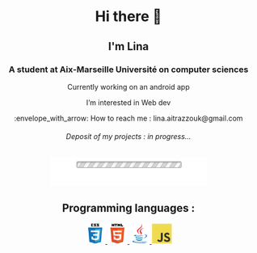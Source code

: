 <div align ="center">
  <h1> Hi there 👋</h1>

  <h2>I'm Lina</h2>
  <h3>A student at Aix-Marseille Université on computer sciences</h3>
  <p>Currently working on an android app</p>
  <p>I’m interested in Web dev</p>
  <p> :envelope_with_arrow:	How to reach me : lina.aitrazzouk@gmail.com <p/>


  <h6>Deposit of my projects : in progress...</h6>
  <p><img src="https://raw.githubusercontent.com/LinaAitr/LinaAitr/main/progress_bar.gif"></p>

  <h2>Programming languages :</h2>
  <p> <a href="https://www.w3schools.com/css/" target="_blank" rel="noreferrer"> <img src="https://raw.githubusercontent.com/devicons/devicon/master/icons/css3/css3-original-wordmark.svg" alt="css3" width="40" height="40"/> </a> <a href="https://www.w3.org/html/" target="_blank" rel="noreferrer"> <img src="https://raw.githubusercontent.com/devicons/devicon/master/icons/html5/html5-original-wordmark.svg" alt="html5" width="40" height="40"/> </a> <a href="https://www.java.com" target="_blank" rel="noreferrer"> <img src="https://raw.githubusercontent.com/devicons/devicon/master/icons/java/java-original.svg" alt="java" width="40" height="40"/> </a> <a href="https://developer.mozilla.org/en-US/docs/Web/JavaScript" target="_blank" rel="noreferrer"> <img src="https://raw.githubusercontent.com/devicons/devicon/master/icons/javascript/javascript-original.svg" alt="javascript" width="40" height="40"/> 
</div>

<!--
**LinaAitr/LinaAitr** is a ✨ _special_ ✨ repository because its `README.md` (this file) appears on your GitHub profile.

Here are some ideas to get you started:

- 🔭 I’m currently working on ...
- 🌱 I’m currently learning ...
- 👯 I’m looking to collaborate on ...
- 🤔 I’m looking for help with ...
- 💬 Ask me about ...
- 📫 How to reach me: ...
- 😄 Pronouns: ...
- ⚡ Fun fact: ...
-->
